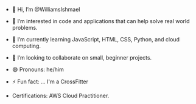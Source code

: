 - 👋 Hi, I’m @WilliamsIshmael
- 👀 I’m interested in code and applications that can help solve real world problems. 
- 🌱 I’m currently learning JavaScript, HTML, CSS, Python, and cloud computing. 
- 💞️ I’m looking to collaborate on small, beginner projects. 
- 😄 Pronouns: he/him 
- ⚡ Fun fact: ... I'm a CrossFitter 

- Certifications: AWS Cloud Practitioner. 

<!---
WilliamsIshmael/WilliamsIshmael is a ✨ special ✨ repository because its `README.md` (this file) appears on your GitHub profile.
You can click the Preview link to take a look at your changes.
--->
